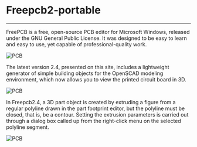 # Freepcb2-portable

*** 


FreePCB is a free, open-source PCB editor for Microsoft Windows, released under the GNU General Public License. It was designed to be easy to learn and easy to use, yet capable of professional-quality work.

![PCB](https://github.com/Duxah/FreePCB-2/blob/master/pictures/Driver.png)

The latest version 2.4, presented on this site, includes a lightweight generator of simple building objects for the OpenSCAD modeling environment, which now allows you to view the printed circuit board in 3D.

![PCB](https://github.com/Duxah/FreePCB-2/blob/master/pictures/3D.png)

In Freepcb2.4, a 3D part object is created by extruding a figure from a regular polyline drawn in the part footprint editor, but the polyline must be closed, that is, be a contour. Setting the extrusion parameters is carried out through a dialog box called up from the right-click menu on the selected polyline segment.

![PCB](https://github.com/Duxah/FreePCB-2/blob/master/pictures/scad_dlg.png)
